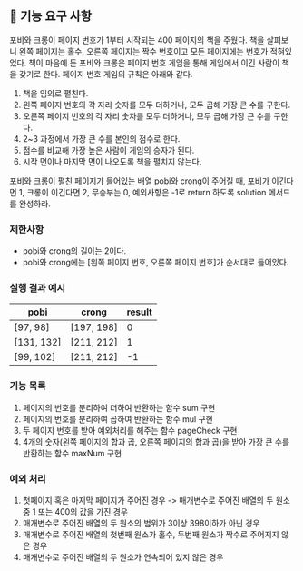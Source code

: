 ## 🚀 기능 요구 사항

포비와 크롱이 페이지 번호가 1부터 시작되는 400 페이지의 책을 주웠다. 책을 살펴보니 왼쪽 페이지는 홀수, 오른쪽 페이지는 짝수 번호이고 모든 페이지에는 번호가 적혀있었다. 책이 마음에 든 포비와 크롱은 페이지 번호 게임을 통해 게임에서 이긴 사람이 책을 갖기로 한다. 페이지 번호 게임의 규칙은 아래와 같다.

1. 책을 임의로 펼친다.
2. 왼쪽 페이지 번호의 각 자리 숫자를 모두 더하거나, 모두 곱해 가장 큰 수를 구한다.
3. 오른쪽 페이지 번호의 각 자리 숫자를 모두 더하거나, 모두 곱해 가장 큰 수를 구한다.
4. 2~3 과정에서 가장 큰 수를 본인의 점수로 한다.
5. 점수를 비교해 가장 높은 사람이 게임의 승자가 된다.
6. 시작 면이나 마지막 면이 나오도록 책을 펼치지 않는다.

포비와 크롱이 펼친 페이지가 들어있는 배열 pobi와 crong이 주어질 때, 포비가 이긴다면 1, 크롱이 이긴다면 2, 무승부는 0, 예외사항은 -1로 return 하도록 solution 메서드를 완성하라.

### 제한사항

- pobi와 crong의 길이는 2이다.
- pobi와 crong에는 [왼쪽 페이지 번호, 오른쪽 페이지 번호]가 순서대로 들어있다.

### 실행 결과 예시

| pobi       | crong      | result |
| ---------- | ---------- | ------ |
| [97, 98]   | [197, 198] | 0      |
| [131, 132] | [211, 212] | 1      |
| [99, 102]  | [211, 212] | -1     |

### 기능 목록
1. 페이지의 번호를 분리하여 더하여 반환하는 함수 sum 구현
2. 페이지의 번호를 분리하여 곱하여 반환하는 함수 mul 구현
3. 두 페이지 번호를 받아 예외처리를 해주는 함수 pageCheck 구현
4. 4개의 숫자(왼쪽 페이지의 합과 곱, 오른쪽 페이지의 합과 곱)을 받아 가장 큰 수를 반환하는 함수 maxNum 구현

### 예외 처리
1. 첫페이지 혹은 마지막 페이지가 주어진 경우 -> 매개변수로 주어진 배열의 두 원소 중 1 또는 400의 값을 가진 경우 
2. 매개변수로 주어진 배열의 두 원소의 범위가 3이상 398이하가 아닌 경우
3. 매개변수로 주어진 배열의 첫번째 원소가 홀수, 두번째 원소가 짝수로 주어지지 않은 경우
4. 매개변수로 주어진 배열의 두 원소가 연속되어 있지 않은 경우



